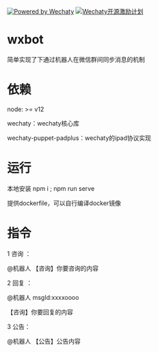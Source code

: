 [![Powered by Wechaty](https://img.shields.io/badge/Powered%20By-Wechaty-green.svg)](https://github.com/chatie/wechaty)
[![Wechaty开源激励计划](https://img.shields.io/badge/Wechaty-开源激励计划-green.svg)](https://github.com/juzibot/Welcome/wiki/Everything-about-Wechaty)

# wxbot
简单实现了下通过机器人在微信群间同步消息的机制

# 依赖
node: >= v12

wechaty：wechaty核心库

wechaty-puppet-padplus：wechaty的ipad协议实现


# 运行

本地安装 npm i ; npm run serve

提供dockerfile，可以自行编译docker镜像

# 指令
1 咨询 ：

  @机器人 【咨询】你要咨询的内容
  
2 回复 ：

  @机器人 msgId:xxxxoooo
  
  【咨询】你要回复的内容
 
3 公告：

  @机器人 【公告】公告内容
